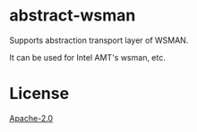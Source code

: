 # abstract-wsman

Supports abstraction transport layer of WSMAN.

It can be used for Intel AMT's wsman, etc.

# License

[Apache-2.0](./LICENSE)
